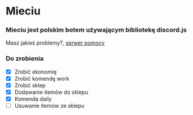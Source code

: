 # Mieciu

### Mieciu jest polskim botem używającym bibliotekę discord.js 
Masz jakieś problemy?, [serwer pomocy](https://discord.gg/jjNfaHM)

### Do zrobienia

- [x] Zrobić ekonomię
- [x] Zrobić komendę work
- [x] Zrobić sklep
- [x] Dodawanie itemów do sklepu
- [x] Komenda daily
- [ ] Usuwanie itemów ze sklepu 
